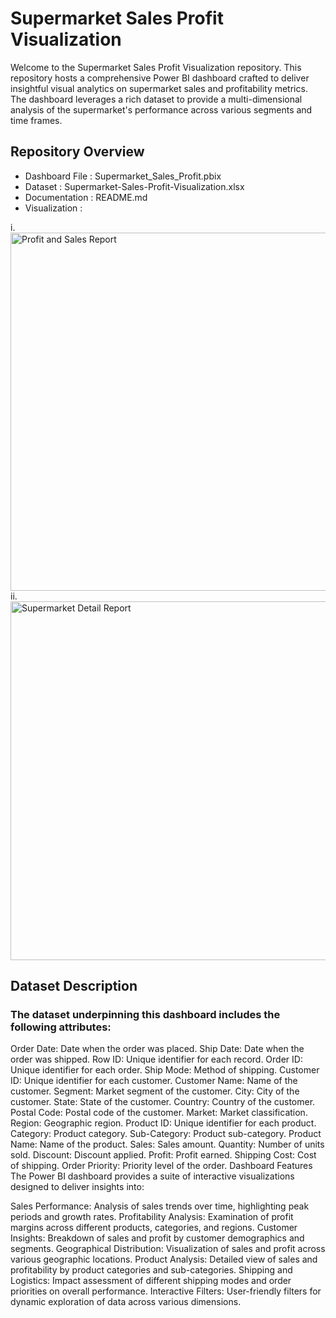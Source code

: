 # Supermarket Sales Profit Visualization

Welcome to the Supermarket Sales Profit Visualization repository. This repository hosts a comprehensive Power BI dashboard crafted to deliver insightful visual analytics on supermarket sales and profitability metrics. The dashboard leverages a rich dataset to provide a multi-dimensional analysis of the supermarket's performance across various segments and time frames.

## Repository Overview

- Dashboard File : Supermarket_Sales_Profit.pbix
- Dataset : Supermarket-Sales-Profit-Visualization.xlsx
- Documentation : README.md
- Visualization :

i. <img width="573" alt="Profit and Sales Report" src="https://github.com/priyadarshini227/Supermarket-Sales-Profit-Visualization/assets/171139710/c55acc3f-baf9-4c5a-a5f5-39606d7966f1">
ii. <img width="574" alt="Supermarket Detail Report" src="https://github.com/priyadarshini227/Supermarket-Sales-Profit-Visualization/assets/171139710/c7b8009c-753e-40bc-af86-4f8c0336dbed">

## Dataset Description

### The dataset underpinning this dashboard includes the following attributes:

Order Date: Date when the order was placed.
Ship Date: Date when the order was shipped.
Row ID: Unique identifier for each record.
Order ID: Unique identifier for each order.
Ship Mode: Method of shipping.
Customer ID: Unique identifier for each customer.
Customer Name: Name of the customer.
Segment: Market segment of the customer.
City: City of the customer.
State: State of the customer.
Country: Country of the customer.
Postal Code: Postal code of the customer.
Market: Market classification.
Region: Geographic region.
Product ID: Unique identifier for each product.
Category: Product category.
Sub-Category: Product sub-category.
Product Name: Name of the product.
Sales: Sales amount.
Quantity: Number of units sold.
Discount: Discount applied.
Profit: Profit earned.
Shipping Cost: Cost of shipping.
Order Priority: Priority level of the order.
Dashboard Features
The Power BI dashboard provides a suite of interactive visualizations designed to deliver insights into:

Sales Performance: Analysis of sales trends over time, highlighting peak periods and growth rates.
Profitability Analysis: Examination of profit margins across different products, categories, and regions.
Customer Insights: Breakdown of sales and profit by customer demographics and segments.
Geographical Distribution: Visualization of sales and profit across various geographic locations.
Product Analysis: Detailed view of sales and profitability by product categories and sub-categories.
Shipping and Logistics: Impact assessment of different shipping modes and order priorities on overall performance.
Interactive Filters: User-friendly filters for dynamic exploration of data across various dimensions.
